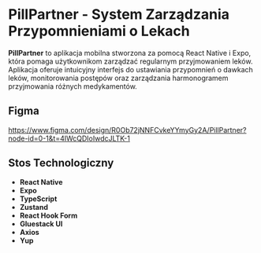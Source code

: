 # PillPartner - System Zarządzania Przypomnieniami o Lekach

**PillPartner** to aplikacja mobilna stworzona za pomocą React Native i Expo, która pomaga użytkownikom zarządzać regularnym przyjmowaniem leków. Aplikacja oferuje intuicyjny interfejs do ustawiania przypomnień o dawkach leków, monitorowania postępów oraz zarządzania harmonogramem przyjmowania różnych medykamentów.

## Figma

https://www.figma.com/design/R0Ob72jNNFCvkeYYmyGy2A/PillPartner?node-id=0-1&t=4IWcQDIoIwdcJLTK-1

## Stos Technologiczny

- **React Native**
- **Expo**
- **TypeScript**
- **Zustand**
- **React Hook Form**
- **Gluestack UI**
- **Axios**
- **Yup**
